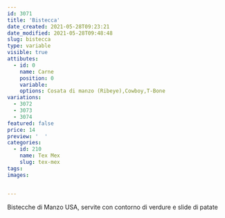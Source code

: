 ```yaml
---
id: 3071
title: 'Bistecca'
date_created: 2021-05-28T09:23:21
date_modified: 2021-05-28T09:48:48
slug: bistecca
type: variable
visible: true
attibutes: 
  - id: 0
    name: Carne
    position: 0
    variable: 
    options: Cosata di manzo (Ribeye),Cowboy,T-Bone
variations:
  - 3072
  - 3073
  - 3074
featured: false
price: 14
preview: '  '
categories: 
  - id: 210
    name: Tex Mex
    slug: tex-mex
tags: 
images: 


---
```


<p class="p1">Bistecche di Manzo USA, servite con contorno di verdure e slide di patate</p>

